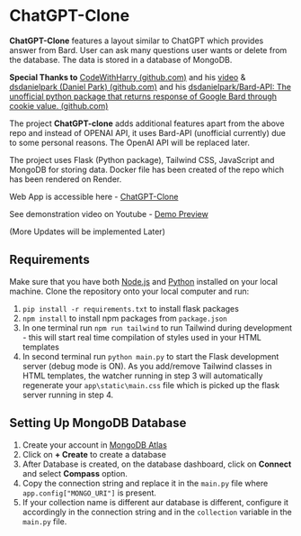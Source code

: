 # ChatGPT-Clone

**ChatGPT-Clone** features a layout similar to ChatGPT which provides answer from Bard. User can ask many questions user wants or delete from the database. The data is stored in a database of MongoDB.

**Special Thanks to** [CodeWithHarry (github.com)](https://github.com/CodeWithHarry) and his [video](https://www.youtube.com/watch?v=OAr6AIvH9VY) &
[dsdanielpark (Daniel Park) (github.com)](https://github.com/dsdanielpark) and his [dsdanielpark/Bard-API: The unofficial python package that returns response of Google Bard through cookie value. (github.com)](https://github.com/dsdanielpark/Bard-API)

The project **ChatGPT-clone** adds additional features apart from the above repo and instead of OPENAI API, it uses Bard-API (unofficial currently) due to some personal reasons. The OpenAI API will be replaced later.

The project uses Flask (Python package), Tailwind CSS, JavaScript and MongoDB for storing data. Docker file has been created of the repo which has been rendered on Render.

Web App is accessible here - [ChatGPT-Clone](https://harshgptclone.onrender.com/)

See demonstration video on Youtube - [Demo Preview](https://youtu.be/ki2X6bPT75w)

(More Updates will be implemented Later)

## Requirements

Make sure that you have both [Node.js](https://nodejs.org/) and [Python](https://www.python.org/) installed on your local machine.
Clone the repository onto your local computer and run:

1. `pip install -r requirements.txt` to install flask packages
2. `npm install` to install npm packages from `package.json`
3. In one terminal run `npm run tailwind` to run Tailwind during development - this will start real time compilation of styles used in your HTML templates
4. In second terminal run `python main.py` to start the Flask development server (debug mode is ON). As you add/remove Tailwind classes in HTML templates, the watcher running in step 3 will automatically regenerate your `app\static\main.css` file which is picked up the flask server running in step 4.

## Setting Up MongoDB Database

1. Create your account in [MongoDB Atlas](https://www.mongodb.com/atlas/database)
2. Click on **+ Create** to create a database
3. After Database is created, on the database dashboard, click on **Connect** and select **Compass** option.
4. Copy the connection string and replace it in the `main.py` file where `app.config["MONGO_URI"]` is present.
5. If your collection name is different aur database is different, configure it accordingly in the connection string and in the `collection` variable in the `main.py` file.
